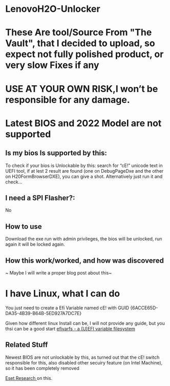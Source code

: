 # LenovoH2O-Unlocker
# These Are tool/Source From "The Vault", that I decided to upload, so expect not fully polished product, or very slow Fixes if any
# USE AT YOUR OWN RISK,I won’t be responsible for any damage.

# Latest BIOS and 2022 Model are not supported

## Is my bios Is supported by this:
To check if your bios is Unlockable by this: search for “cE!” unicode text in UEFI tool, if at lest 2 result are found (one on DebugPageDxe and the other on H20FormBrowserDXE), you can give a shot.
Alternatively just run it and check...

## I need a SPI Flasher?:
No

## How to use
Download the exe run with admin privileges, the bios will be unlocked, run again it will be locked again.

## How this work/worked, and how was discovered

~ Maybe I will write a proper blog post about this~

# I have Linux, what I can do

You just need to create a Efi Variable named cE! with GUID {6ACCE65D-DA35-4B39-B64B-5ED927A7DC7E}

Given how different linux Install can be, I will not provide any guide, but you thsi can be a good start [efivarfs - a (U)EFI variable filesystem](https://www.kernel.org/doc/html/latest/filesystems/efivarfs.html)



## Related Stuff
Newest BIOS are not unlockable by this, as turned out that the cE! switch responsible for this, also disabled other secuiry feature (on Intel Machine), so it has been completely removed

[Eset Research ](https://www.welivesecurity.com/2022/04/19/when-secure-isnt-secure-uefi-vulnerabilities-lenovo-consumer-laptops/) on this.
